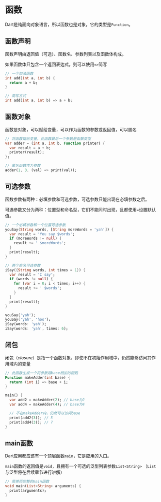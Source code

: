 # 函数

Dart是纯面向对象语言，所以函数也是对象，它的类型是`Function`。

## 函数声明

函数声明由返回值（可选）、函数名、参数列表以及函数体构成。

如果函数体只包含一个返回表达式，则可以使用`=>`简写

```dart
// 一个加法函数
int add(int a, int b) {
  return a + b;
}

// 简写方式
int add(int a, int b) => a + b;
```

## 函数对象

函数是对象，可以赋给变量，可以作为函数的参数或返回值，可以匿名

```dart
// 将函数赋给变量，此函数最后一个参数是函数类型
var adder = (int a, int b, Function printer) {
  var result = a + b;
  printer(result);
};

// 匿名函数作为参数
adder(1, 3, (val) => print(val));
```

## 可选参数

函数参数有两种：必填参数和可选参数，可选参数只能出现在必填参数之后。

可选参数又分为两种：位置型和命名型，它们不能同时出现，且都使用`=`设置默认值。

```dart
// 一个必填参数和一个位置可选参数
youSay(String words, [String moreWords = 'yah']) {
  var result = 'You say $words';
  if (moreWords != null) {
    result += ' $moreWords';
  }
  print(result);
}

// 两个命名可选参数
iSay({String words, int times = 1}) {
  var result = 'I say';
  if (words != null) {
    for (var i = 0; i < times; i++) {
      result += ' $words';
    }
  }
  print(result);
}

youSay('yah');
youSay('yah', 'hoo');
iSay(words: 'yah');
iSay(words: 'yah', times: 6);
```

## 闭包

闭包（_closure_）是指一个函数对象，即使不在初始作用域中，仍然能够访问其作用域内的变量

```dart
// 此函数生成一个将参数跟base相加的函数
Function makeAdder(int base) {
  return (int i) => base + i;
}

main() {
  var add2 = makeAdder(2); // base为2
  var add4 = makeAdder(4); // base为4

  // 不在makeAdder内，仍然可以访问base
  print(add2(3)); // 5
  print(add4(3)); // 7
}
```

## main函数

Dart应用都应该有一个顶层函数`main`，它是应用的入口。

`main`函数的返回值是`void`，且拥有一个可选的泛型列表参数`List<String>` （`List`与泛型将在后续章节进行讲解）

```dart
// 简单而完整的main函数
void main(List<String> arguments) {
  print(arguments);
}
```



